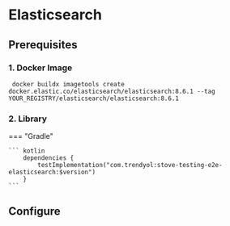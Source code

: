 # Elasticsearch

## Prerequisites

### 1. Docker Image

```shell
 docker buildx imagetools create docker.elastic.co/elasticsearch/elasticsearch:8.6.1 --tag YOUR_REGISTRY/elasticsearch/elasticsearch:8.6.1
```

### 2. Library 

=== "Gradle"

    ``` kotlin
        dependencies {
            testImplementation("com.trendyol:stove-testing-e2e-elasticsearch:$version")
        }
    ```

## Configure
